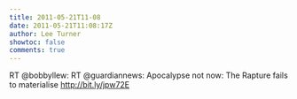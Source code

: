```yaml
---
title: 2011-05-21T11-08
date: 2011-05-21T11:08:17Z
author: Lee Turner
showtoc: false
comments: true
---
```


RT @bobbyllew: RT @guardiannews: Apocalypse not now: The Rapture fails to materialise http://bit.ly/jpw72E

